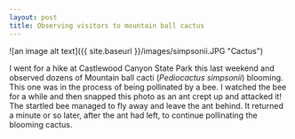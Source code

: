 ```yaml
---
layout: post
title: Observing visitors to mountain ball cactus
---
```


![an image alt text]({{ site.baseurl }}/images/simpsonii.JPG "Cactus")

I went for a hike at Castlewood Canyon State Park this last weekend and observed dozens of Mountain ball cacti (*Pediocactus simpsonii*) blooming. This one was in the process of being pollinated by a bee. I watched the bee for a while and then snapped this photo as an ant crept up and attacked it! The startled bee managed to fly away and leave the ant behind. It returned a minute or so later, after the ant had left, to continue pollinating the blooming cactus. 
